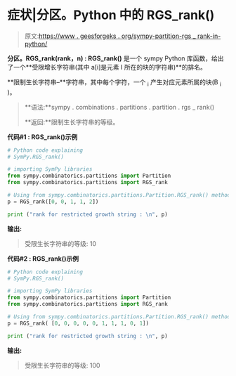 # 症状|分区。Python 中的 RGS_rank()

> 原文:[https://www . geesforgeks . org/sympy-partition-rgs _ rank-in-python/](https://www.geeksforgeeks.org/sympy-partition-rgs_rank-in-python/)

**分区。RGS_rank(rank，n) : RGS_rank()** 是一个 sympy Python 库函数，给出了一个**受限增长字符串(其中 a[i]是元素 I 所在的块的字符串)**的排名。

**限制生长字符串–**字符串，其中每个字符，一个 <sub>i</sub> 产生对应元素所属的块(B <sub>i</sub> )。

> **语法:**sympy . combinations . partitions . partition . rgs _ rank()
> 
> **返回:**限制生长字符串的等级。

**代码#1 : RGS_rank()示例**

```py
# Python code explaining
# SymPy.RGS_rank()

# importing SymPy libraries
from sympy.combinatorics.partitions import Partition
from sympy.combinatorics.partitions import RGS_rank

# Using from sympy.combinatorics.partitions.Partition.RGS_rank() method 
p = RGS_rank([0, 0, 1, 1, 2])

print ("rank for restricted growth string : \n", p)
```

**输出:**

> 受限生长字符串的等级:
> 10

**代码#2 : RGS_rank()示例**

```py
# Python code explaining
# SymPy.RGS_rank()

# importing SymPy libraries
from sympy.combinatorics.partitions import Partition
from sympy.combinatorics.partitions import RGS_rank

# Using from sympy.combinatorics.partitions.Partition.RGS_rank() method 
p = RGS_rank( [0, 0, 0, 0, 0, 1, 1, 1, 0, 1])

print ("rank for restricted growth string : \n", p)
```

**输出:**

> 受限生长字符串的等级:
> 100